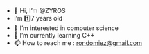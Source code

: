 - 👋 Hi, I’m @ZYROS
- I’m 1️⃣7 years old
- 👀 I’m interested in computer science
- 🌱 I’m currently learning C++
- 📫 How to reach me : rondomiez@gmail.com

<!---
ZYROS-OFFICIEL/ZYROS-OFFICIEL is a ✨ special ✨ repository because its `README.md` (this file) appears on your GitHub profile.
You can click the Preview link to take a look at your changes.
--->
